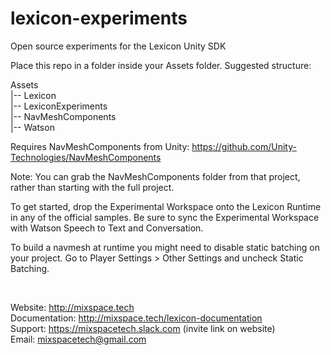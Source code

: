 # lexicon-experiments

Open source experiments for the Lexicon Unity SDK

Place this repo in a folder inside your Assets folder. Suggested structure:

Assets  
|-- Lexicon  
|-- LexiconExperiments  
|-- NavMeshComponents  
|-- Watson  

Requires NavMeshComponents from Unity: https://github.com/Unity-Technologies/NavMeshComponents

Note: You can grab the NavMeshComponents folder from that project, rather than starting with the full project.

To get started, drop the Experimental Workspace onto the Lexicon Runtime in any of the official samples. Be sure to sync the Experimental Workspace with Watson Speech to Text and Conversation.

To build a navmesh at runtime you might need to disable static batching on your project. Go to Player Settings > Other Settings and uncheck Static Batching.

<br>

Website: http://mixspace.tech  
Documentation: http://mixspace.tech/lexicon-documentation  
Support: https://mixspacetech.slack.com (invite link on website)  
Email: mixspacetech@gmail.com  

